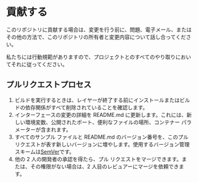 # 貢献する

このリポジトリに貢献する場合は、変更を行う前に、問題、電子メール、またはその他の方法で、このリポジトリの所有者と変更内容について話し合ってください。

私たちには行動規範がありますので、プロジェクトとのすべてのやり取りにおいてそれに従ってください。

## プルリクエストプロセス

1. ビルドを実行するときは、レイヤーが終了する前にインストールまたはビルドの依存関係がすべて削除されていることを確認します。
2. インターフェースの変更の詳細を README.md に更新します。これには、新しい環境変数、公開されたポート、便利なファイルの場所、コンテナー パラメーターが含まれます。
3. すべてのサンプル ファイルと README.md のバージョン番号を、このプル リクエストが表す新しいバージョンに増やします。使用するバージョン管理スキームは[SemVer](http://semver.org/)です。
4. 他の 2 人の開発者の承認を得たら、プル リクエストをマージできます。または、その権限がない場合は、2 人目のレビュアーにマージを依頼できます。


